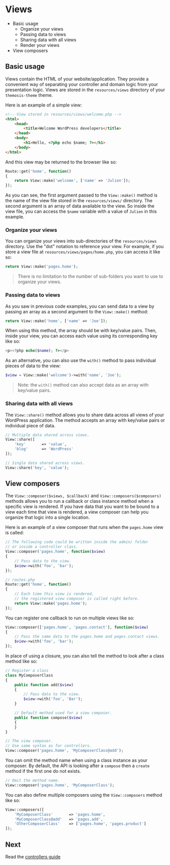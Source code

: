 Views
=====

- Basic usage
	- Organize your views
	- Passing data to views
	- Sharing data with all views
	- Render your views
- View composers

Basic usage
-----------

Views contain the HTML of your website/application. They provide a convenient way of separating your controller and domain logic from your presentation logic. Views are stored in the `resources/views` directory of your `themosis-theme` theme.

Here is an example of a simple view:

```html
<!-- View stored in resources/views/welcome.php -->
<html>
	<head>
		<title>Welcome WordPress developers</title>
	</head>
	<body>
		<h1>Hello, <?php echo $name; ?></h1>
	</body>
</html>
```

And this view may be returned to the browser like so:

```php
Route::get('home', function()
{
	return View::make('welcome', ['name' => 'Julien']);
});
```

As you can see, the first argument passed to the `View::make()` method is the name of the view file stored in the `resources/views/` directory. The second argument is an array of data available to the view. So inside the view file, you can access the `$name` variable with a value of `Julien` in this example.

### Organize your views

You can organize your views into sub-directories of the `resources/views` directory. Use the "dot" notation to reference your view. For example, if you store a view file at `resources/views/pages/home.php`, you can access it like so:

```php
return View::make('pages.home');
```

> There is no limitation to the number of sub-folders you want to use to organize your views.

### Passing data to views

As you saw in previous code examples, you can send data to a view by passing an array as a second argument to the `View::make()` method:

```php
return View::make('home', ['name' => 'Joe']);
```

When using this method, the array should be with key/value pairs. Then, inside your view, you can access each value using its corresponding key like so:

```php
<p><?php echo($name); ?></p>
```

As an alternative, you can also use the `with()` method to pass individual pieces of data to the view:

```php
$view = View::make('welcome')->with('name', 'Joe');
```

> Note: the `with()` method can also accept data as an array with key/value pairs.


### Sharing data with all views

The `View::share()` method allows you to share data across all views of your WordPress application. The method accepts an array with key/value pairs or individual piece of data.

```php
// Multiple data shared across views.
View::share([
	'key'		=> 'value',
	'blog'		=> 'WordPress'
]);

// Single data shared across views.
View::share('key', 'value');
```

View composers
--------------

The `View::composer($views, $callback)` and `View::composers($composers)` methods allows you to run a callback or class instance method when a specific view is rendered. If you have data that you want to be bound to a view each time that view is rendered, a view composer can help you organize that logic into a single location.

Here is an example of a view composer that runs when the `pages.home` view is called:

```php
// The following code could be written inside the admin/ folder
// or inside a controller class.
View::composer('pages.home', function($view)
{
	// Pass data to the view.
	$view->with('foo', 'bar');
});

// routes.php
Route::get('home', function()
{
	// Each time this view is rendered,
	// the registered view composer is called right before.
	return View::make('pages.home');
});
```

You can register one callback to run on multiple views like so:

```php
View::composer(['pages.home', 'pages.contact'], function($view)
{
	// Pass the same data to the pages.home and pages.contact views.
	$view->with('foo', 'bar');
});
```

In place of using a closure, you can also tell the method to look after a class method like so:

```php
// Register a class
class MyComposerClass
{
	public function add($view)
	{
		// Pass data to the view.
		$view->with('foo', 'Bar');
	}

	// Default method used for a view composer.
	public function compose($view)
	{
	}
}

// The view composer.
// Use same syntax as for controllers.
View::composer('pages.home', 'MyComposerClass@add');
```

You can omit the method name when using a class instance as your composer. By default, the API is looking after a `compose` then a `create` method if the first one do not exists.

```php
// Omit the method name.
View::composer('pages.home', 'MyComposerClass');
```

You can also define multiple composers using the `View::composers` method like so:

```php
View::composers([
	'MyComposerClass'		=> 'pages.home',
	'MyComposerClass@add'	=> 'pages.add',
	'OtherComposerClass'	=> ['pages.home', 'pages.product']
]);
```

Next
----
Read the [controllers guide](http://framework.themosis.com/docs/controllers/)

